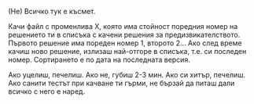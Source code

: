 (Не) Всичко тук е късмет.

Качи файл с променлива Х, която има стойност поредния номер на решението ти в списъка с качени решения за предизвикателството.
Първото решение има пореден номер 1, второто 2…
Ако след време качиш ново решение, излизаш най-отгоре в списъка, т.е. си последен номер. Сортирането е по дата на последната версия.

Ако уцелиш, печелиш. Ако не, губиш 2-3 мин. Ако си хитър, печелиш.
Ако санити тестът при качване ти гърми, не бързай да питаш дали всичко с него е наред.
